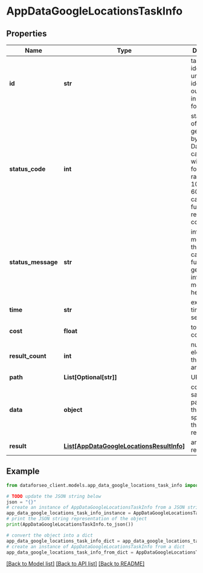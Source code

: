 # AppDataGoogleLocationsTaskInfo


## Properties

Name | Type | Description | Notes
------------ | ------------- | ------------- | -------------
**id** | **str** | task identifier unique task identifier in our system in the UUID format | [optional] 
**status_code** | **int** | status code of the task generated by DataForSEO, can be within the following range: 10000-60000 you can find the full list of the response codes here | [optional] 
**status_message** | **str** | informational message of the task you can find the full list of general informational messages here | [optional] 
**time** | **str** | execution time, seconds | [optional] 
**cost** | **float** | total tasks cost, USD | [optional] 
**result_count** | **int** | number of elements in the result array | [optional] 
**path** | **List[Optional[str]]** | URL path | [optional] 
**data** | **object** | contains the same parameters that you specified in the POST request | [optional] 
**result** | [**List[AppDataGoogleLocationsResultInfo]**](AppDataGoogleLocationsResultInfo.md) | array of results | [optional] 

## Example

```python
from dataforseo_client.models.app_data_google_locations_task_info import AppDataGoogleLocationsTaskInfo

# TODO update the JSON string below
json = "{}"
# create an instance of AppDataGoogleLocationsTaskInfo from a JSON string
app_data_google_locations_task_info_instance = AppDataGoogleLocationsTaskInfo.from_json(json)
# print the JSON string representation of the object
print(AppDataGoogleLocationsTaskInfo.to_json())

# convert the object into a dict
app_data_google_locations_task_info_dict = app_data_google_locations_task_info_instance.to_dict()
# create an instance of AppDataGoogleLocationsTaskInfo from a dict
app_data_google_locations_task_info_from_dict = AppDataGoogleLocationsTaskInfo.from_dict(app_data_google_locations_task_info_dict)
```
[[Back to Model list]](../README.md#documentation-for-models) [[Back to API list]](../README.md#documentation-for-api-endpoints) [[Back to README]](../README.md)


